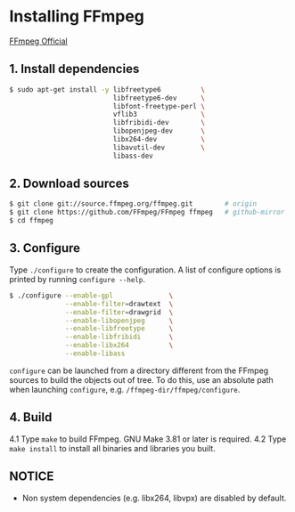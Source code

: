 # Installing FFmpeg #

[FFmpeg Official](http://ffmpeg.org)

## 1. Install dependencies ##

```bash
$ sudo apt-get install -y libfreetype6          \
                          libfreetype6-dev      \
                          libfont-freetype-perl \
                          vflib3                \
                          libfribidi-dev        \
                          libopenjpeg-dev       \
                          libx264-dev           \
                          libavutil-dev         \
                          libass-dev
```

## 2. Download sources ##

```bash
$ git clone git://source.ffmpeg.org/ffmpeg.git        # origin
$ git clone https://github.com/FFmpeg/FFmpeg ffmpeg   # github-mirror
$ cd ffmpeg
```

## 3. Configure ##

Type `./configure` to create the configuration. A list of configure
options is printed by running `configure --help`.

```bash
$ ./configure --enable-gpl              \
              --enable-filter=drawtext  \
              --enable-filter=drawgrid  \
              --enable-libopenjpeg      \
              --enable-libfreetype      \
              --enable-libfribidi       \
              --enable-libx264          \
              --enable-libass
```

  `configure` can be launched from a directory different from the FFmpeg
sources to build the objects out of tree. To do this, use an absolute
path when launching `configure`, e.g. `/ffmpeg-dir/ffmpeg/configure`.

## 4. Build ##

4.1 Type `make` to build FFmpeg. GNU Make 3.81 or later is required.
4.2 Type `make install` to install all binaries and libraries you built.

NOTICE
------

 - Non system dependencies (e.g. libx264, libvpx) are disabled by default.
